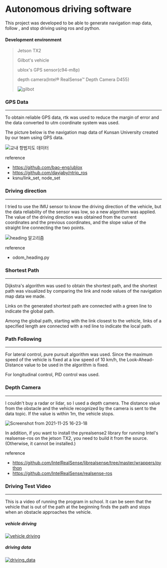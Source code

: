 # Autonomous driving software

This project was developed to be able to generate navigation map data, follow , and stop driving using ros and python.

#### Development environment
> Jetson TX2
> 
> Gilbot's vehicle
> 
> ublox's GPS sensor(c94-m8p)
> 
> depth camera(Intel® RealSense™ Depth Camera D455)
> 
> ![gilbot](https://user-images.githubusercontent.com/60971835/145783801-ea147618-47c3-4921-992f-9b91a93b157c.png)


### GPS Data
---

To obtain reliable GPS data, rtk was used to reduce the margin of error and the data converted to utm coordinate system was used.

The picture below is the navigation map data of Kunsan University created by our team using GPS data.

![교내 항법지도 데이터](https://user-images.githubusercontent.com/60971835/145800246-aa256f5d-a76e-40bd-8369-500ee5d49b5f.png)

reference
+ https://github.com/bao-eng/ublox
+ https://github.com/dayjaby/ntrip_ros
+ ksnu/link_set, node_set


### Driving direction
---

I tried to use the IMU sensor to know the driving direction of the vehicle, but the data reliability of the sensor was low, so a new algorithm was applied. The value of the driving direction was obtained from the current coordinates and the previous coordinates, and the slope value of the straight line connecting the two points.

![heading 알고리즘](https://user-images.githubusercontent.com/60971835/145800237-cfdd2257-aeb2-4fbd-bb6a-228f4eb89eae.png)

reference
+ odom_heading.py


### Shortest Path
---

Dijkstra's algorithm was used to obtain the shortest path, and the shortest path was visualized by comparing the link and node values of the navigation map data we made.

Links on the generated shortest path are connected with a green line to indicate the global path.

Among the global path, starting with the link closest to the vehicle, links of a specified length are connected with a red line to indicate the local path.


### Path Following
---

For lateral control, pure pursuit algorithm was used. Since the maximum speed of the vehicle is fixed at a low speed of 10 km/h, the Look-Ahead-Distance value to be used in the algorithm is fixed.

For longitudinal control, PID control was used.


### Depth Camera
---

I couldn't buy a radar or lidar, so I used a depth camera. The distance value from the obstacle and the vehicle recognized by the camera is sent to the data topic. If the value is within 1m, the vehicle stops.

![Screenshot from 2021-11-25 16-23-18](https://user-images.githubusercontent.com/60971835/145809722-aeec1403-d55a-4687-83bf-d84e07784393.png)

In addition, if you want to install the pyrealsense2 library for running Intel's realsense-ros on the jetson TX2, you need to build it from the source. (Otherwise, it cannot be installed.)

reference
+ https://github.com/IntelRealSense/librealsense/tree/master/wrappers/python
+ https://github.com/IntelRealSense/realsense-ros

### Driving Test Video
---

This is a video of running the program in school. It can be seen that the vehicle that is out of the path at the beginning finds the path and stops when an obstacle approaches the vehicle.

##### vehicle driving

[![vehicle driving](http://img.youtube.com/vi/WpKtygzY7_A/0.jpg)](http://youtu.be/WpKtygzY7_A=0s)


##### driving data

[![driving_data](https://img.youtube.com/vi/MrNorOyhIks/0.jpg)](https://youtu.be/MrNorOyhIks=0s)

